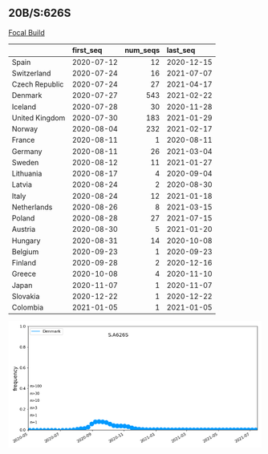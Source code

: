 

## 20B/S:626S
[Focal Build](https://nextstrain.org/groups/neherlab/ncov/S.A626S?f_region=Europe)

|                | first_seq   |   num_seqs | last_seq   |
|:---------------|:------------|-----------:|:-----------|
| Spain          | 2020-07-12  |         12 | 2020-12-15 |
| Switzerland    | 2020-07-24  |         16 | 2021-07-07 |
| Czech Republic | 2020-07-24  |         27 | 2021-04-17 |
| Denmark        | 2020-07-27  |        543 | 2021-02-22 |
| Iceland        | 2020-07-28  |         30 | 2020-11-28 |
| United Kingdom | 2020-07-30  |        183 | 2021-01-29 |
| Norway         | 2020-08-04  |        232 | 2021-02-17 |
| France         | 2020-08-11  |          1 | 2020-08-11 |
| Germany        | 2020-08-11  |         26 | 2021-03-04 |
| Sweden         | 2020-08-12  |         11 | 2021-01-27 |
| Lithuania      | 2020-08-17  |          4 | 2020-09-04 |
| Latvia         | 2020-08-24  |          2 | 2020-08-30 |
| Italy          | 2020-08-24  |         12 | 2021-01-18 |
| Netherlands    | 2020-08-26  |          8 | 2021-03-15 |
| Poland         | 2020-08-28  |         27 | 2021-07-15 |
| Austria        | 2020-08-30  |          5 | 2021-01-20 |
| Hungary        | 2020-08-31  |         14 | 2020-10-08 |
| Belgium        | 2020-09-23  |          1 | 2020-09-23 |
| Finland        | 2020-09-28  |          2 | 2020-12-16 |
| Greece         | 2020-10-08  |          4 | 2020-11-10 |
| Japan          | 2020-11-07  |          1 | 2020-11-07 |
| Slovakia       | 2020-12-22  |          1 | 2020-12-22 |
| Colombia       | 2021-01-05  |          1 | 2021-01-05 |

![Overall trends S.A626S](/overall_trends_figures/overall_trends_S.A626S.png)